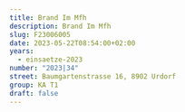 ```yaml
---
title: Brand Im Mfh
description: Brand Im Mfh
slug: F23006005
date: 2023-05-22T08:54:00+02:00
years:
  - einsaetze-2023
number: "2023|34"
street: Baumgartenstrasse 16, 8902 Urdorf
group: KA T1
draft: false
---
```

